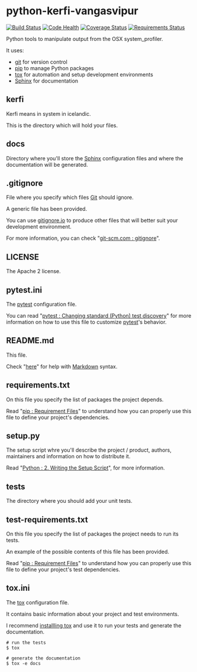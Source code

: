 # python-kerfi-vangasvipur

[![Build Status](https://travis-ci.org/steenzout/python-kerfi-vangasvipur.svg?branch=master)](https://travis-ci.org/steenzout/python-kerfi-vangasvipur)
[![Code Health](https://landscape.io/github/steenzout/python-kerfi-vangasvipur/master/landscape.png)](https://landscape.io/github/steenzout/python-kerfi-vangasvipur/master)
[![Coverage Status](https://coveralls.io/repos/steenzout/python-kerfi-vangasvipur/badge.png)](https://coveralls.io/r/steenzout/python-kerfi-vangasvipur)
[![Requirements Status](https://requires.io/github/steenzout/python-kerfi-vangasvipur/requirements.png?branch=master)](https://requires.io/github/steenzout/python-kerfi-vangasvipur/requirements/?branch=master)

Python tools to manipulate output from the OSX system_profiler.

It uses:

- [git](http://git-scm.com) for version control
- [pip](http://www.pip-installer.org/en/latest/) to manage Python packages
- [tox](http://tox.readthedocs.org/en/latest/) for automation and setup development environments
- [Sphinx](http://sphinx-doc.org) for documentation


## kerfi

Kerfi means in system in icelandic.

This is the directory which will hold your files.


## docs

Directory where you'll store the [Sphinx](http://sphinx-doc.org) configuration files and
where the documentation will be generated.


## .gitignore

File where you specify which files [Git](http://en.wikipedia.org/wiki/Git_(software)) should ignore.

A generic file has been provided.

You can use [gitignore.io](http://www.gitignore.io) to
produce other files that will better suit your development environment.

For more information, you can check "[git-scm.com : gitignore](http://git-scm.com/docs/gitignore)".


## LICENSE

The Apache 2 license.


## pytest.ini

The [pytest](https://pytest.org/latest/index.html) configuration file.

You can read
"[pytest : Changing standard (Python) test discovery](https://pytest.org/latest/example/pythoncollection.html)"
for more information on how to use this file to customize [pytest](https://pytest.org/latest/index.html)'s behavior.


## README.md

This file.

Check "[here](http://daringfireball.net/projects/markdown/syntax)" for help
with [Markdown](http://daringfireball.net/projects/markdown/) syntax.


## requirements.txt

On this file you specify the list of packages the project depends.

Read "[pip : Requirement Files](http://www.pip-installer.org/en/latest/user_guide.html#requirements-files)"
to understand how you can properly use this file to define your project's dependencies.


## setup.py

The setup script whre you'll describe the project / product, authors, maintainers and
information on how to distribute it.

Read "[Python : 2. Writing the Setup Script](http://docs.python.org/2/distutils/setupscript.html)",
for more information.


## tests

The directory where you should add your unit tests.


## test-requirements.txt

On this file you specify the list of packages the project needs to run its tests.

An example of the possible contents of this file has been provided.

Read "[pip : Requirement Files](http://www.pip-installer.org/en/latest/user_guide.html#requirements-files)"
to understand how you can properly use this file to define your project's test dependencies.


## tox.ini

The [tox](http://tox.readthedocs.org/en/latest/) configuration file.

It contains basic information about your project and test environments.

I recommend [installling tox](http://tox.readthedocs.org/en/latest/install.html) and
use it to run your tests and generate the documentation.

```
# run the tests
$ tox

# generate the documentation
$ tox -e docs
```
